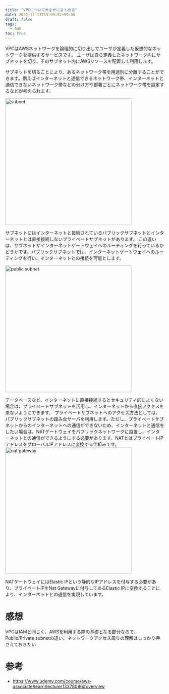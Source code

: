 ```yaml
---
title: "VPCについて大まかにまとめる"
date: 2022-11-13T15:09:52+09:00
draft: false
tags:
  - AWS
toc: true
---
```

VPCはAWSネットワークを論理的に切り出してユーザが定義した仮想的なネットワークを提供するサービスです。
ユーザは自ら定義したネットワーク内にサブネットを切り、そのサブネット内にAWSリソースを配置して利用します。
<!--more-->
 
サブネットを切ることにより、あるネットワーク帯を用途別に分離することができます。例えばインターネットと通信できるネットワーク帯、インターネットと通信できないネットワーク帯などの分け方や部署ごとにネットワーク帯を設定するなどが考えられます。

<img src="/images/subnet.png" alt="subnet" width="400"/>


サブネットにはインターネットと接続されているパブリックサブネットとインターネットとは直接接続しないプライベートサブネットがあります。
この違いは、サブネットがインターネットゲートウェイへのルーティングを行っているかどうかです。パブリックサブネットでは、インターネットゲートウェイへのルーティングを行い、インターネットとの接続を可能とします。

<img src="/images/public-subnet.png" alt="public subnet" width="400"/>

データベースなど、インターネットに直接接続するとセキュリティ的によくない場合は、プライベートサブネットを活用し、インターネットから直接アクセスを来ないようにできます。
プライベートサブネットへのアクセス方法としては、パブリックサブネットの踏み台サーバを利用します。ただし、プライベートサブネットからのインターネットへの通信ができないため、インターネットと通信をしたい場合は、NATゲートウェイをパブリックネットワークに設置し、インターネットとの通信ができるようにする必要があります。NATとはプライベートIPアドレスをグローバルIPアドレスに変換する仕組みです。
<img src="/images/nat-gateway.png" alt="nat gateway" width="400"/>

NATゲートウェイにはElastic IPという静的なIPアドレスを付与する必要があり、プライベートIPをNat Gatewayに付与してあるElastic IPに変換することにより、インターネットとの通信を実現しています。
# 感想
VPCはIAMと同じく、AWSを利用する際の基礎となる部分なので、Public/Private subnetの違い、ネットワークアクセス周りの理解はしっかり押さえておきたい
# 参考
- https://www.udemy.com/course/aws-associate/learn/lecture/13378086#overview 
